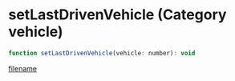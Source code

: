 # setLastDrivenVehicle (Category vehicle)

```js
function setLastDrivenVehicle(vehicle: number): void
```

[filename](setLastDrivenVehicle_m.md ':include')